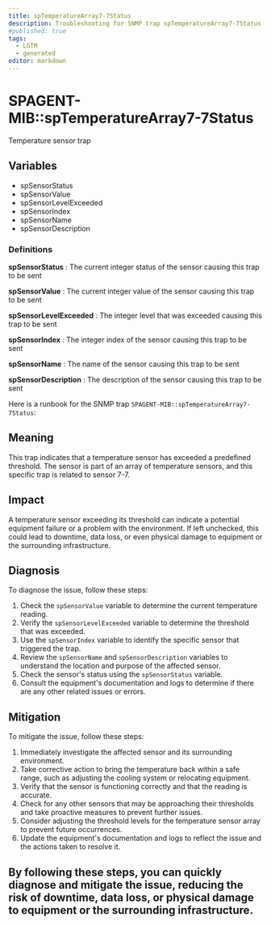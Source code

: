 ```yaml
---
title: spTemperatureArray7-7Status
description: Troubleshooting for SNMP trap spTemperatureArray7-7Status
#published: true
tags:
  - LGTM
  - generated
editor: markdown
---
```


# SPAGENT-MIB::spTemperatureArray7-7Status 

Temperature sensor trap 


## Variables


  - spSensorStatus
  - spSensorValue
  - spSensorLevelExceeded
  - spSensorIndex
  - spSensorName
  - spSensorDescription 

### Definitions 


**spSensorStatus** 
: The current integer status of the sensor causing this trap to be sent 

**spSensorValue** 
: The current integer value of the sensor causing this trap to be sent 

**spSensorLevelExceeded** 
: The integer level that was exceeded causing this trap to be sent 

**spSensorIndex** 
: The integer index of the sensor causing this trap to be sent 

**spSensorName** 
: The name of the sensor causing this trap to be sent 

**spSensorDescription** 
: The description of the sensor causing this trap to be sent 


Here is a runbook for the SNMP trap `SPAGENT-MIB::spTemperatureArray7-7Status`:

## Meaning

This trap indicates that a temperature sensor has exceeded a predefined threshold. The sensor is part of an array of temperature sensors, and this specific trap is related to sensor 7-7.

## Impact

A temperature sensor exceeding its threshold can indicate a potential equipment failure or a problem with the environment. If left unchecked, this could lead to downtime, data loss, or even physical damage to equipment or the surrounding infrastructure.

## Diagnosis

To diagnose the issue, follow these steps:

1. Check the `spSensorValue` variable to determine the current temperature reading.
2. Verify the `spSensorLevelExceeded` variable to determine the threshold that was exceeded.
3. Use the `spSensorIndex` variable to identify the specific sensor that triggered the trap.
4. Review the `spSensorName` and `spSensorDescription` variables to understand the location and purpose of the affected sensor.
5. Check the sensor's status using the `spSensorStatus` variable.
6. Consult the equipment's documentation and logs to determine if there are any other related issues or errors.

## Mitigation

To mitigate the issue, follow these steps:

1. Immediately investigate the affected sensor and its surrounding environment.
2. Take corrective action to bring the temperature back within a safe range, such as adjusting the cooling system or relocating equipment.
3. Verify that the sensor is functioning correctly and that the reading is accurate.
4. Check for any other sensors that may be approaching their thresholds and take proactive measures to prevent further issues.
5. Consider adjusting the threshold levels for the temperature sensor array to prevent future occurrences.
6. Update the equipment's documentation and logs to reflect the issue and the actions taken to resolve it.

By following these steps, you can quickly diagnose and mitigate the issue, reducing the risk of downtime, data loss, or physical damage to equipment or the surrounding infrastructure.
---




